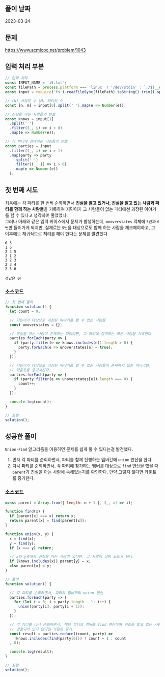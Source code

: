 ## 풀이 날짜
2023-03-24

## 문제
https://www.acmicpc.net/problem/1043

## 입력 처리 부분
```js
// 입력 처리
const INPUT_NAME = 'i5.txt';
const filePath = process.platform === 'linux' ? '/dev/stdin' : `./${__dirname.split('\\').pop()}/${INPUT_NAME}`;
const input = require('fs').readFileSync(filePath).toString().trim().split('\n').map(item => item.trim());

// (N) 사람의 수 (M) 파티의 수
const [n, m] = input[0].split(' ').map(e => Number(e));

// 진실을 아는 사람들의 번호
const knows = input[1]
  .split(' ')
  .filter((_, i) => i > 0)
  .map(e => Number(e));

// 각 파티에 참여하는 사람들의 번호
const parties = input
  .filter((_, i) => i > 1)
  .map(party => party
    .split(' ')
    .filter((_, i) => i > 0)
    .map(e => Number(e))
  );
```

## 첫 번째 시도
처음에는 각 파티를 한 번씩 순회하면서 **진실을 알고 있거나, 진실을 알고 있는 사람과 파티를 함께 하는 사람들**을 기록하여 지민이가 그 사람들이 없는 파티에선 과장된 이야기를 할 수 있다고 생각하여 풀었었다.  
그러나 아래와 같은 입력 케이스에서 문제가 발생하는데, `unoverstates` 객체에 `5번`과 `6번`만 들어가게 되지만, 실제로는 `5번`을 대상으로도 함께 하는 사람을 체크해야하고, 그 이후에도 재귀적으로 처리를 해야 한다는 문제를 발견했다.
```{7}
6 5
1 6
2 4 5
2 1 2
2 2 3
2 3 4
2 5 6

정답은 0!
```

### 소스코드
```js
// 첫 번째 풀이
function solution() {
  let count = 0;

  // 지민이가 대상으로 과장된 이야기를 할 수 없는 사람들
  const unoverstates = {};

  // 진실을 아는 사람이 존재하는 파티라면, 그 파티에 참여하는 모든 사람을 기록한다.
  parties.forEach(party => {
    if (party.filter(e => knows.includes(e)).length > 0) {
      party.forEach(e => unoverstates[e] = true);
    }
  });

  // 지민이가 대상으로 과장된 이야기를 할 수 없는 사람들이 존재하지 않는 파티라면,
  // 카운트를 증가시킨다.
  parties.forEach(party => {
    if (party.filter(e => unoverstates[e]).length === 0) {
      count++;
    }
  });

  console.log(count);
}

// 실행
solution();
```

## 성공한 풀이
`Union-Find` 알고리즘을 이용하면 문제를 쉽게 풀 수 있다는걸 발견했다.  
1. 먼저 각 파티를 순회하면서, 파티를 함께 진행하는 멤버간에 `union` 연산을 한다.
2. 다시 파티를 순회하면서, 각 파티에 참가하는 멤버를 대상으로 `find` 연산을 했을 때 `parent`가 진실을 아는 사람에 속해있는지를 확인한다.
만약 그렇지 않다면 카운트를 증가한다.


### 소스코드
```js
const parent = Array.from({ length: n + 1 }, (_, i) => i);

function find(x) {
  if (parent[x] === x) return x;
  return parent[x] = find(parent[x]);
}

function union(x, y) {
  x = find(x);
  y = find(y);
  if (x === y) return;

  // x와 y중에서 진실을 아는 사람이 있다면, 그 사람이 상위 노드가 된다.
  if (knows.includes(x)) parent[y] = x;
  else parent[x] = y;
}

// 풀이
function solution() {

  // 각 파티를 순회하면서, 파티의 멤버끼리 union 연산.
  parties.forEach(party => {
    for (let i = 0; i < party.length - 1; i++) {
      union(party[i], party[i + 1]);
    }
  });

  // 각 파티를 다시 순회하면서, 해당 파티의 멤버를 find 연산하여 진실을 알고 있는 사람과 연결이 되어있는지를 확인.
  // 연결되어 있지 않다면 카운트 증가.
  const result = parties.reduce((count, party) =>
    !knows.includes(find(party[0])) ? count + 1 : count
  , 0);

  console.log(result);
}

// 실행
solution();
```
